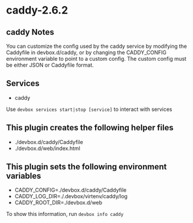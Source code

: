 # caddy-2.6.2

## caddy Notes

You can customize the config used by the caddy service by modifying the Caddyfile in devbox.d/caddy, or by changing the CADDY_CONFIG environment variable to point to a custom config. The custom config must be either JSON or Caddyfile format.

## Services

* caddy

Use `devbox services start|stop [service]` to interact with services

## This plugin creates the following helper files

* ./devbox.d/caddy/Caddyfile
* ./devbox.d/web/index.html

## This plugin sets the following environment variables

* CADDY_CONFIG=./devbox.d/caddy/Caddyfile
* CADDY_LOG_DIR=./.devbox/virtenv/caddy/log
* CADDY_ROOT_DIR=./devbox.d/web

To show this information, run `devbox info caddy`
